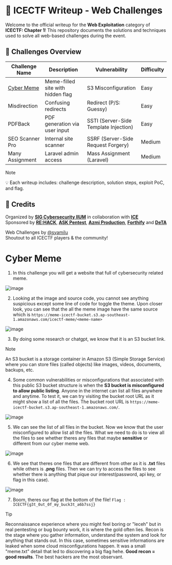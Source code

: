 # 🧊 ICECTF Writeup - Web Challenges

Welcome to the official writeup for the **Web Exploitation** category of **ICECTF: Chapter 1**! This repository documents the solutions and techniques used to solve all web-based challenges during the event.

## 🚩 Challenges Overview

| Challenge Name     | Description                      | Vulnerability             | Difficulty |
|--------------------|----------------------------------|----------------------------|------------|
| [Cyber Meme](#cyber-meme)        | Meme-filled site with hidden flag | S3 Misconfiguration        | Easy       |
| Misdirection       | Confusing redirects               | Redirect (P/S: Guessy)  | Easy     |
| PDFBack            | PDF generation via user input     | SSTI (Server-Side Template Injection) | Easy     |
| SEO Scanner Pro    | Internal site scanner             | SSRF (Server-Side Request Forgery)    | Medium       |
| Many Assignment    | Laravel admin access              | Mass Assignment (Laravel)  | Medium     |

> [!NOTE]
> 💡 Each writeup includes: challenge description, solution steps, exploit PoC, and flag.

## 👥 Credits

Organized by [**SIG Cybersecurity IIUM**](https://www.linkedin.com/company/sigcyberseciium) in collaboration with [**ICE**](https://www.linkedin.com/company/ice-cybersecurity-enthusiast)  
Sponsored by [**RE:HACK**](https://www.linkedin.com/company/rehack-xyz), [**ASK Pentest**](https://www.linkedin.com/company/ask-pentest/), [**Azmi Production**](https://www.linkedin.com/company/azmi-productions/), [**Forthify**](https://www.linkedin.com/company/forthify-technologies/) and [**DeTA**](https://www.linkedin.com/company/developertanahair)

Web Challenges by [@syamilu](https://github.com/syamilu)  
Shoutout to all ICECTF players & the community!

# Cyber Meme<a name="cyber-meme"></a>
1. In this challenge you will get a website that full of cybersecurity related meme.

![image](https://github.com/user-attachments/assets/f5679bba-c534-4c73-b6d3-4120a140a4a7)

2. Looking at the image and source code, you cannot see anything suspicious except some line of code for toggle the theme. Upon closer look, you can see that the all the meme image have the same source which is ```https://meme-icectf-bucket.s3.ap-southeast-1.amazonaws.com/icectf-meme/<meme-name>```

![image](https://github.com/user-attachments/assets/8bbfec30-ccbe-4ba7-9e50-2249835b5d5b)

3. By doing some research or chatgpt, we know that it is an S3 bucket link.

> [!NOTE]
> An S3 bucket is a storage container in Amazon S3 (Simple Storage Service) where you can store files (called objects) like images, videos, documents, backups, etc.

4. Some common vulnerabilities or misconfigurations that associated with this public S3 bucket structure is when the **S3 bucket is misconfigured to allow public listing**. Anyone in the internet can list all files anywhere and anytime. To test it, we can try visiting the bucket root URL as it might show a list of all the files. The bucket root URL is ```https://meme-icectf-bucket.s3.ap-southeast-1.amazonaws.com/```. 

![image](https://github.com/user-attachments/assets/b6fe0280-7367-4e6e-b76f-18d8f5224751)

5. We can see the list of all files in the bucket. Now we know that the user misconfigured to allow list all the files. What we need to do is to view all the files to see whether theres any files that maybe **sensitive** or different from our cyber meme web.

![image](https://github.com/user-attachments/assets/2b492202-3ec7-45c0-9cc8-4bad3a55700e)

6. We see that theres one files that are different from other as it is **.txt** files while others is **.png** files. Then we can try to access the files to see whether there is anything that pique our interest(password, api key, or flag in this case). 

![image](https://github.com/user-attachments/assets/f1e66849-252d-4874-b571-405e29240ca9)

7. Boom, theres our flag at the bottom of the file!
```Flag : ICECTF{g3t_0ut_0f_my_buck3t_a6b7ssj}```
> [!TIP]
> Reconnaissance experience where you might feel boring or "leceh" but in real pentesting or bug bounty work, it is where the gold often lies. Recon is the stage where you gather information, understand the system and look for anything that stands out. In this case, sometimes sensitive informations are leaked when some cloud misconfigurations happen. It was a small "meme.txt" detail that led to discovering a big flag hehe.
> **Good recon = good results**. The best hackers are the most observant.
